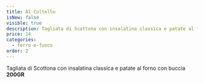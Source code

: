 ```yaml
---
title: Al Coltello
isNew: false
visible: true
description: Tagliata di Scottona con insalatina classica e patate al forno con buccia 200GR
price: 14
categories:
  - ferro-e-fuoco
order: 2
---
```

Tagliata di Scottona con insalatina classica e patate al forno con buccia **200GR**